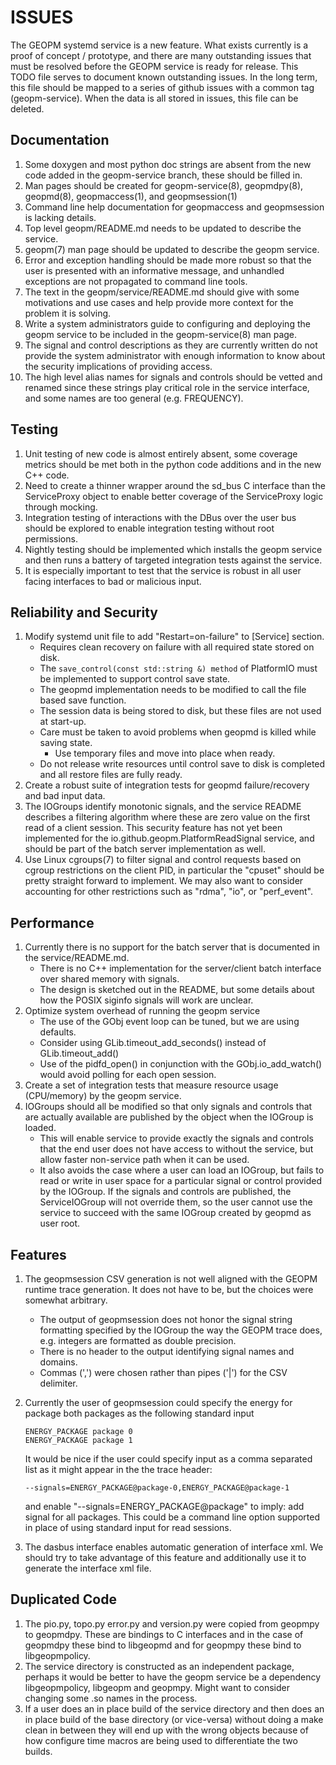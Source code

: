 ISSUES
======

The GEOPM systemd service is a new feature.  What exists currently is
a proof of concept / prototype, and there are many outstanding issues
that must be resolved before the GEOPM service is ready for release.
This TODO file serves to document known outstanding issues.  In the
long term, this file should be mapped to a series of github issues
with a common tag (geopm-service).  When the data is all stored in
issues, this file can be deleted.


Documentation
-------------

1) Some doxygen and most python doc strings are absent from the new
   code added in the geopm-service branch, these should be filled in.
2) Man pages should be created for geopm-service(8), geopmdpy(8),
   geopmd(8), geopmaccess(1), and geopmsession(1)
3) Command line help documentation for geopmaccess and geopmsession is
   lacking details.
4) Top level geopm/README.md needs to be updated to describe the
   service.
5) geopm(7) man page should be updated to describe the geopm service.
6) Error and exception handling should be made more robust so that the
   user is presented with an informative message, and unhandled
   exceptions are not propagated to command line tools.
7) The text in the geopm/service/README.md should give with some
   motivations and use cases and help provide more context for the
   problem it is solving.
8) Write a system administrators guide to configuring and deploying
   the geopm service to be included in the geopm-service(8) man page.
9) The signal and control descriptions as they are currently written
   do not provide the system administrator with enough information to
   know about the security implications of providing access.
10) The high level alias names for signals and controls should be
    vetted and renamed since these strings play critical role in the
    service interface, and some names are too general
    (e.g. FREQUENCY).

Testing
-------

1) Unit testing of new code is almost entirely absent, some coverage
   metrics should be met both in the python code additions and in the
   new C++ code.
2) Need to create a thinner wrapper around the sd_bus C interface than
   the ServiceProxy object to enable better coverage of the
   ServiceProxy logic through mocking.
3) Integration testing of interactions with the DBus over the user bus
   should be explored to enable integration testing without root
   permissions.
4) Nightly testing should be implemented which installs the geopm
   service and then runs a battery of targeted integration tests
   against the service.
5) It is especially important to test that the service is robust in
   all user facing interfaces to bad or malicious input.


Reliability and Security
-------------------------

1) Modify systemd unit file to add "Restart=on-failure" to [Service]
   section.
   - Requires clean recovery on failure with all required state stored
     on disk.
   - The `save_control(const std::string &) method` of PlatformIO must
     be implemented to support control save state.
   - The geopmd implementation needs to be modified to call the file
     based save function.
   - The session data is being stored to disk, but these files are not
     used at start-up.
   - Care must be taken to avoid problems when geopmd is killed while
     saving state.
     + Use temporary files and move into place when ready.
   - Do not release write resources until control save to disk is
     completed and all restore files are fully ready.
2) Create a robust suite of integration tests for geopmd
   failure/recovery and bad input data.
3) The IOGroups identify monotonic signals, and the service README
   describes a filtering algorithm where these are zero value on the
   first read of a client session.  This security feature has not yet
   been implemented for the io.github.geopm.PlatformReadSignal
   service, and should be part of the batch server implementation as
   well.
4) Use Linux cgroups(7) to filter signal and control requests based on
   cgroup restrictions on the client PID, in particular the "cpuset"
   should be pretty straight forward to implement.  We may also want
   to consider accounting for other restrictions such as "rdma", "io",
   or "perf_event".


Performance
-----------

1) Currently there is no support for the batch server that is
   documented in the service/README.md.
   - There is no C++ implementation for the server/client batch
     interface over shared memory with signals.
   - The design is sketched out in the README, but some details
     about how the POSIX siginfo signals will work are unclear.
2) Optimize system overhead of running the geopm service
   - The use of the GObj event loop can be tuned, but we are using
     defaults.
   - Consider using GLib.timeout_add_seconds() instead of
     GLib.timeout_add()
   - Use of the pidfd_open() in conjunction with the
     GObj.io_add_watch() would avoid polling for each open session.
3) Create a set of integration tests that measure resource usage
   (CPU/memory) by the geopm service.
4) IOGroups should all be modified so that only signals and controls
   that are actually available are published by the object when the
   IOGroup is loaded.
   - This will enable service to provide exactly the signals and
     controls that the end user does not have access to without the
     service, but allow faster non-service path when it can be used.
   - It also avoids the case where a user can load an IOGroup, but
     fails to read or write in user space for a particular signal or
     control provided by the IOGroup.  If the signals and controls are
     published, the ServiceIOGroup will not override them, so the user
     cannot use the service to succeed with the same IOGroup created
     by geopmd as user root.

Features
--------

1) The geopmsession CSV generation is not well aligned with the GEOPM
   runtime trace generation.  It does not have to be, but the choices
   were somewhat arbitrary.
   - The output of geopmsession does not honor the signal string
     formatting specified by the IOGroup the way the GEOPM trace does,
     e.g. integers are formatted as double precision.
   - There is no header to the output identifying signal names and
     domains.
   - Commas (',') were chosen rather than pipes ('|') for the CSV
     delimiter.
2) Currently the user of geopmsession could specify the energy for
   package both packages as the following standard input

       ENERGY_PACKAGE package 0
       ENERGY_PACKAGE package 1

   It would be nice if the user could specify input as a comma
   separated list as it might appear in the the trace header:

       --signals=ENERGY_PACKAGE@package-0,ENERGY_PACKAGE@package-1

   and enable "--signals=ENERGY_PACKAGE@package" to imply: add signal
   for all packages.  This could be a command line option supported in
   place of using standard input for read sessions.
3) The dasbus interface enables automatic generation of interface xml.
   We should try to take advantage of this feature and additionally
   use it to generate the interface xml file.


Duplicated Code
---------------

1) The pio.py, topo.py error.py and version.py were copied from
   geopmpy to geopmdpy.  These are bindings to C interfaces and in the
   case of geopmdpy these bind to libgeopmd and for geopmpy these bind
   to libgeopmpolicy.
2) The service directory is constructed as an independent package,
   perhaps it would be better to have the geopm service be a
   dependency libgeopmpolicy, libgeopm and geopmpy.  Might want to
   consider changing some .so names in the process.
3) If a user does an in place build of the service directory and then
   does an in place build of the base directory (or vice-versa)
   without doing a make clean in between they will end up with the
   wrong objects because of how configure time macros are being used
   to differentiate the two builds.
